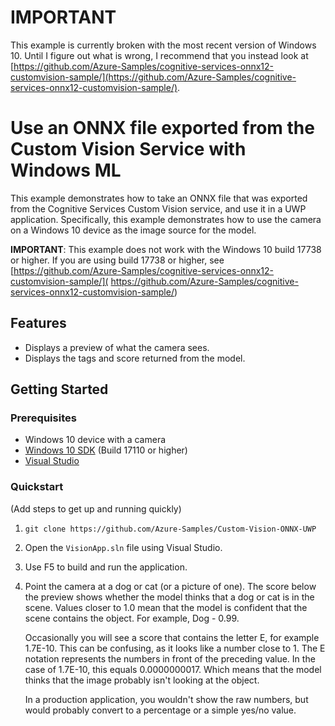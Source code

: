 # IMPORTANT

This example is currently broken with the most recent version of Windows 10. Until I figure out what is wrong, I recommend that you instead look at [https://github.com/Azure-Samples/cognitive-services-onnx12-customvision-sample/](https://github.com/Azure-Samples/cognitive-services-onnx12-customvision-sample/).



# Use an ONNX file exported from the Custom Vision Service with Windows ML

This example demonstrates how to take an ONNX file that was exported from the Cognitive Services Custom Vision service, and use it in a UWP application. Specifically, this example demonstrates how to use the camera on a Windows 10 device as the image source for the model.

__IMPORTANT__: This example does not work with the Windows 10 build 17738 or higher. If you are using build 17738 or higher, see [https://github.com/Azure-Samples/cognitive-services-onnx12-customvision-sample/](
https://github.com/Azure-Samples/cognitive-services-onnx12-customvision-sample/)

## Features

* Displays a preview of what the camera sees.
* Displays the tags and score returned from the model.

## Getting Started

### Prerequisites

- Windows 10 device with a camera
- [Windows 10 SDK](https://developer.microsoft.com/windows/downloads/windows-10-sdk) (Build 17110 or higher)
- [Visual Studio](https://developer.microsoft.com/windows/downloads)

### Quickstart
(Add steps to get up and running quickly)

1. `git clone https://github.com/Azure-Samples/Custom-Vision-ONNX-UWP`
2. Open the `VisionApp.sln` file using Visual Studio.
3. Use F5 to build and run the application.
4. Point the camera at a dog or cat (or a picture of one). The score below the preview shows whether the model thinks that a dog or cat is in the scene. Values closer to 1.0 mean that the model is confident that the scene contains the object. For example, Dog - 0.99. 

    Occasionally you will see a score that contains the letter E, for example 1.7E-10. This can be confusing, as it looks like a number close to 1. The E notation represents the numbers in front of the preceding value. In the case of 1.7E-10, this equals 0.0000000017. Which means that the model thinks that the image probably isn't looking at the object.

    In a production application, you wouldn't show the raw numbers, but would probably convert to a percentage or a simple yes/no value.
